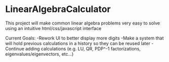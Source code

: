 # LinearAlgebraCalculator
This project will make common linear algebra problems very easy to solve using an intuitive html/css/javascript interface

Current Goals:
-Rework UI to better display more digits
-Make a system that will hold previous calculations in a history so they can be reused later
-Continue adding calculations (e.g. LU, QR, PDP^-1 factorizations, eigenvalues/eigenvectors, etc...)
